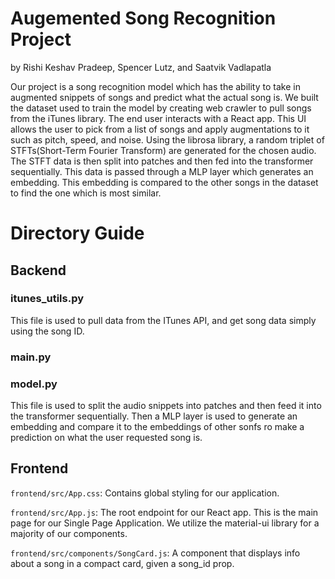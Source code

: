 # Augemented Song Recognition Project

by Rishi Keshav Pradeep, Spencer Lutz, and Saatvik Vadlapatla

Our project is a song recognition model which has the ability to take in augmented snippets of songs and predict what the actual song is. We built the dataset used to train the model by creating web crawler to pull songs from the iTunes library. The end user interacts with a React app. This UI allows the user to pick from a list of songs and apply augmentations to it such as pitch, speed, and noise. Using the librosa library, a random triplet of STFTs(Short-Term Fourier Transform) are generated for the chosen audio. The STFT data is then split into patches and then fed into the transformer sequentially. This data is passed through a MLP layer which generates an embedding. This embedding is compared to the other songs in the dataset to find the one which is most similar.

# Directory Guide

## Backend

### itunes_utils.py

This file is used to pull data from the ITunes API, and get song data simply using the song ID.

### main.py

### model.py

This file is used to split the audio snippets into patches and then feed it into the transformer sequentially. Then a MLP layer is used to generate an embedding and compare it to the embeddings of other sonfs ro make a prediction on what the user requested song is.

## Frontend

`frontend/src/App.css`: Contains global styling for our application.

`frontend/src/App.js`: The root endpoint for our React app. This is the main page for our Single Page Application. We utilize the material-ui library for a majority of our components.

`frontend/src/components/SongCard.js`: A component that displays info about a song in a compact card, given a song_id prop.

